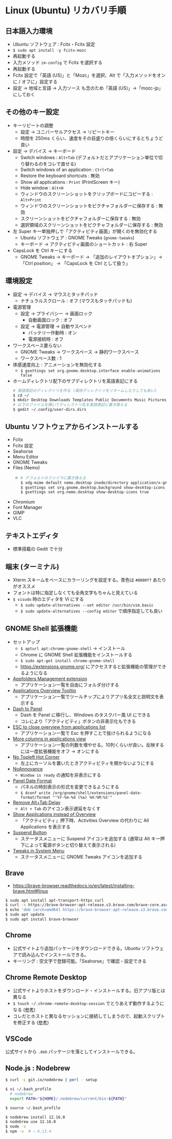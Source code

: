 # Linux (Ubuntu) リカバリ手順


## 日本語入力環境

- Ubuntu ソフトウェア : Fcitx・Fcitx 設定
- `$ sudo apt install -y fcitx-mozc`
- 再起動する
- 入力メソッド `im-config` で Fcitx を選択する
- 再起動する
- Fcitx 設定で「英語 (US)」と「Mozc」を選択、Alt で「入力メソッドをオンに / オフに」設定する
- 設定 → 地域と言語 → 入力ソース も念のため「英語 (US)」→「mozc-jp」にしておく


## その他のキー設定

- キーリピートの調整
    - 設定 → ユニバーサルアクセス → リピートキー
    - 時間を 250ms くらい、速度をその目盛りの倍くらいにするとちょうど良い
- 設定 → デバイス → キーボード
    - Switch windows : `Alt+Tab` (デフォルトだとアプリケーション単位で切り替わるのをコレで直せる)
    - Switch windows of an application : `Ctrl+Tab`
    - Restore the keyboard shortcuts : 無効
    - Show all applications : `Print` (PrintScreen キー)
    - Hide window : `Alt+H`
    - ウィンドウのスクリーンショットをクリップボードにコピーする : `Alt+Print`
    - ウィンドウのスクリーンショットをピクチャフォルダーに保存する : 無効
    - スクリーンショットをピクチャフォルダーに保存する : 無効
    - 選択領域のスクリーンショットをピクチャフォルダーに保存する : 無効
- 左 Super キー単独押しで「アクティビティ画面」が開くのを無効化する
    - Ubuntu ソフトウェア : GNOME Tweaks (`gnome-tweaks`)
    - キーボード → アクティビティ画面のショートカット : 右 Super
- CapsLock を Ctrl キーにする
    - GNOME Tweaks → キーボード → 「追加のレイアウトオプション」→ 「Ctrl position」 → 「CapsLock を Ctrl として扱う」


## 環境設定

- 設定 → デバイス → マウスとタッチパッド
    - ナチュラルスクロール : オフ (マウスもタッチパッドも)
- 電源管理
    - 設定 → プライバシー → 画面ロック
        - 自動画面ロック : オフ
    - 設定 → 電源管理 → 自動サスペンド
        - バッテリー作動時 : オン
        - 電源接続時 : オフ
- ワークスペース要らない
    - GNOME Tweaks → ワークスペース → 静的ワークスペース
    - ワークスペース数 : 1
- 体感速度向上 : アニメーションを無効化する
    - `$ gsettings set org.gnome.desktop.interface enable-animations false`
- ホームディレクトリ配下のサブディレクトリを英語表記にする
  ```sh
  # 英語表記のディレクトリを作る (既存ディレクトリをリネームしたりしても良い)
  $ cd ~/
  $ mkdir Desktop Downloads Templates Public Documents Music Pictures Videos
  # 以下のファイルを開いてディレクトリ名を英語表記に書き換える
  $ gedit ~/.config/user-dirs.dirs
  ```


## Ubuntu ソフトウェアからインストールする

- Fcitx
- Fcitx 設定
- Seahorse
- Menu Editor
- GNOME Tweaks
- Files (Nemo)
    - ```sh
      # デフォルトのファイラに置き換える
      $ xdg-mime default nemo.desktop inode/directory application/x-gnome-saved-search 
      $ gsettings set org.gnome.desktop.background show-desktop-icons false 
      $ gsettings set org.nemo.desktop show-desktop-icons true
      ```
- Chromium
- Font Manager
- GIMP
- VLC


## テキストエディタ

- 標準搭載の Gedit で十分


## 端末 (ターミナル)

- Xterm スキームをベースにカラーリングを設定する。青色は `#0080ff` あたりがオススメ
- フォントは特に指定しなくても全角文字もちゃんと見えている
- `$ visudo` 時のエディタを Vi にする
    - `$ sudo update-alternatives --set editor /usr/bin/vim.basic`
    - `$ sudo update-alternatives --config editor` で順序指定しても良い


## GNOME Shell 拡張機能

- セットアップ
    - `$ apturl apt:chrome-gnome-shell` → インストール
    - Chrome に GNOME Shell 拡張機能をインストールする
    - `$ sudo apt-get install chrome-gnome-shell`
    - <https://extensions.gnome.org/> にアクセスすると拡張機能の管理ができるようになる
- [Appfolders Management extension](https://extensions.gnome.org/extension/1217/appfolders-manager/)
    - アプリケーション一覧を自由にフォルダ分けする
- [Applications Overview Tooltip](https://extensions.gnome.org/extension/1071/applications-overview-tooltip/)
    - アプリケーション一覧でツールチップによりアプリ名全文と説明文を表示する
- [Dash to Panel](https://extensions.gnome.org/extension/1160/dash-to-panel/)
    - Dash を Panel に移行し、Windows のタスクバー風 UI にできる
  - コレにより「アクティビティ」ボタンの非表示化もできる
- [ESC to close overview from applications list](https://extensions.gnome.org/extension/1122/esc-to-close-overview-from-applications-list/)
    - アプリケーション一覧で Esc を押すことで抜けられるようになる
- [More columns in applications view](https://extensions.gnome.org/extension/1305/more-columns-in-applications-view/)
    - アプリケーション一覧の列数を増やせる。10列くらいが良い。反映するには一度拡張機能をオフ → オンにする
- [No Topleft Hot Corner](https://extensions.gnome.org/extension/118/no-topleft-hot-corner/)
    - 左上にカーソルを置いたときアクティビティを開かないようにする
- [NoAnnoyance](https://extensions.gnome.org/extension/1236/noannoyance/)
    - `Window is ready` の通知を非表示にする
- [Panel Date Format](https://extensions.gnome.org/extension/1462/panel-date-format/)
    - パネルの時刻表示の形式を変更できるようにする
    - `$ dconf write /org/gnome/shell/extensions/panel-date-format/format "'%Y-%m-%d (%a) %H:%M:%S'"`
- [Remove Alt+Tab Delay](https://extensions.gnome.org/extension/1403/remove-alttab-delay/)
    - `Alt + Tab` のアイコン表示遅延をなくす
- [Show Applications instead of Overview](https://extensions.gnome.org/extension/1337/show-applications-instead-of-overview/)
    - 「アクティビティ」押下時、Activities Overview の代わりに All Applications を表示する
- [Suspend Button](https://extensions.gnome.org/extension/826/suspend-button/)
    - ステータスメニューに Suspend アイコンを追加する (通常は Alt キー押下によって電源ボタンと切り替えて表示される)
- [Tweaks in System Menu](https://extensions.gnome.org/extension/1653/tweaks-in-system-menu/)
    - ステータスメニューに GNOME Tweaks アイコンを追加する


## Brave

- <https://brave-browser.readthedocs.io/en/latest/installing-brave.html#linux>

```sh
$ sudo apt install apt-transport-https curl
$ curl -s https://brave-browser-apt-release.s3.brave.com/brave-core.asc | sudo apt-key --keyring /etc/apt/trusted.gpg.d/brave-browser-release.gpg add -
$ echo 'deb [arch=amd64] https://brave-browser-apt-release.s3.brave.com/ stable main' | sudo tee /etc/apt/sources.list.d/brave-browser-release.list
$ sudo apt update
$ sudo apt install brave-browser
```


## Chrome

- 公式サイトより追加パッケージをダウンロードできる。Ubuntu ソフトウェアで読み込んでインストールできる。
- キーリング : 空文字で登録可能。「Seahorse」で確認・設定できる


## Chrome Remote Desktop

- 公式サイトよりホストをダウンロード・インストールする。旧アプリ版とは異なる
- `$ touch ~/.chrome-remote-desktop-session` でとりあえず動作するようになる ([参考](https://qiita.com/Boiling_Water/items/75ef825d6c73be6a5370))
- コレだとホストと異なるセッションに接続してしまうので、起動スクリプトを修正する ([参考](https://qiita.com/k_ikasumipowder/items/c173fb92cf12c75b2375))


## VSCode

公式サイトから `.deb` パッケージを落としてインストールできる。


## Node.js : Nodebrew

```sh
$ curl -L git.io/nodebrew | perl - setup

$ vi ~/.bash_profile
  # nodebrew
  export PATH="${HOME}/.nodebrew/current/bin:${PATH}"

$ source ~/.bash_profile

$ nodebrew install 12.16.0
$ nodebrew use 12.16.0
$ node -v
$ npm -v  # → 6.13.4
```

